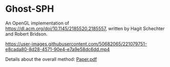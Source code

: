# Ghost-SPH
An OpenGL implementation of https://dl.acm.org/doi/10.1145/2185520.2185557, written by Hagit Schechter and Robert Bridson.

https://user-images.githubusercontent.com/50682065/221079751-e8cada80-8d28-4571-90e4-e7a9e58dc6dd.mp4

Details about the overall method: [Paper.pdf](https://github.com/30L2AN0/Ghost-SPH/files/10820653/Paper.pdf)
